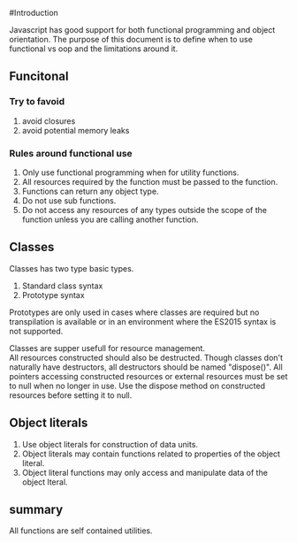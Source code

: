 #Introduction

Javascript has good support for both functional programming and object orientation.
The purpose of this document is to define when to use functional vs oop and the limitations around it.

## Funcitonal
### Try to favoid
1. avoid closures  
1. avoid potential memory leaks  
### Rules around functional use
1. Only use functional programming when for utility functions.  
1. All resources required by the function must be passed to the function.  
1. Functions can return any object type.  
1. Do not use sub functions.
1. Do not access any resources of any types outside the scope of the function unless you are calling another function.

## Classes
Classes has two type basic types.  
1. Standard class  syntax  
1. Prototype syntax

Prototypes are only used in cases where classes are required but no transpilation is available or in an environment where the ES2015 syntax is not supported.

Classes are supper usefull for resource management.  
All resources constructed should also be destructed.
Though classes don't naturally have destructors, all destructors should be named "dispose()".
All pointers accessing constructed resources or external resources must be set to null when no longer in use.
Use the dispose method on constructed resources before setting it to null.

## Object literals
1. Use object literals for construction of data units.
2. Object literals may contain functions related to properties of the object literal.
3. Object literal functions may only access and manipulate data of the object lteral.

## summary
All functions are self contained utilities.